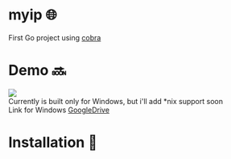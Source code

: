 # myip 🌐
First Go project using [cobra](https://github.com/spf13/cobra)

# Demo 🔜
<img src="https://i.imgur.com/mtD276A.jpg"><br />
Currently is built only for Windows, but i'll add *nix support soon<br />
Link for Windows [GoogleDrive](https://drive.google.com/file/d/1wokqMmGioJFJmUnOauyL1gsd_eGtfio0/view)

# Installation 🔨
